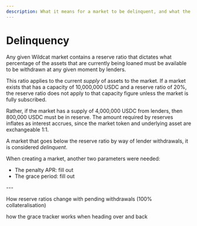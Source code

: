 ```yaml
---
description: What it means for a market to be delinquent, and what the impact is.
---
```


# Delinquency

Any given Wildcat market contains a reserve ratio that dictates what percentage of the assets that are currently being loaned must be available to be withdrawn at any given moment by lenders.

This ratio applies to the current _supply_ of assets to the market. If a market exists that has a capacity of 10,000,000 USDC and a reserve ratio of 20%, the reserve ratio does not apply to that capacity figure unless the market is fully subscribed.

Rather, if the market has a supply of 4,000,000 USDC from lenders, then 800,000 USDC must be in reserve. The amount required by reserves inflates as interest accrues, since the market token and underlying asset are exchangeable 1:1.

A market that goes below the reserve ratio by way of lender withdrawals, it is considered _delinquent_.

When creating a market, another two parameters were needed:

* The penalty APR: fill out
* The grace period: fill out

\---

How reserve ratios change with pending withdrawals (100% collateralisation)

how the grace tracker works when heading over and back

